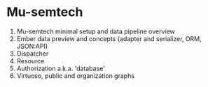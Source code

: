 # Mu-semtech

1. Mu-semtech minimal setup and data pipeline overview
2. Ember data preview and concepts (adapter and serializer, ORM, JSON:API)
3. Dispatcher
4. Resource
5. Authorization a.k.a. 'database'
6. Virtuoso, public and organization graphs
